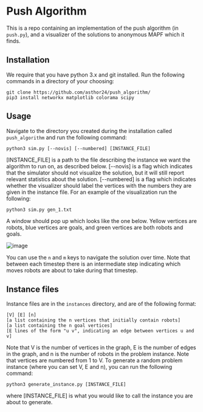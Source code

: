 # Push Algorithm
This is a repo containing an implementation of the push algorithm (in `push.py`), and a visualizer of the solutions to anonymous MAPF which it finds.
## Installation
We require that you have python 3.x and git installed. Run the following commands in a directory of your choosing:

```
git clone https://github.com/asthor24/push_algorithm/
pip3 install networkx matplotlib colorama scipy
```

## Usage
Navigate to the directory you created during the installation called `push_algorithm` and run the following command:

```python3 sim.py [--novis] [--numbered] [INSTANCE_FILE]```

[INSTANCE_FILE] is a path to the file describing the instance we want the algorithm to run on, as described below. [--novis] is a flag which indicates that the simulator should not visualize the solution, but it will still report relevant statistics about the solution. [--numbered] is a flag which indicates whether the visualizer should label the vertices with the numbers they are given in the instance file. For an example of the visualization run the following:

```python3 sim.py gen_1.txt```

A window should pop up which looks like the one below. Yellow vertices are robots, blue vertices are goals, and green vertices are both robots and goals.

![image](https://user-images.githubusercontent.com/37704951/230690053-7cde3cd9-02a1-495d-87a4-00110a51c729.png)

You can use the `n` and `m` keys to navigate the solution over time. Note that between each timestep there is an intermediate step indicating which moves robots are about to take during that timestep.

## Instance files
Instance files are in the `instances` directory, and are of the following format:

```
[V] [E] [n]
[a list containing the n vertices that initially contain robots]
[a list containing the n goal vertices]
[E lines of the form "u v", indicating an edge between vertices u and v]
```

Note that V is the number of vertices in the graph, E is the number of edges in the graph, and n is the number of robots in the problem instance. Note that vertices are numbered from 1 to V. To generate a random problem instance (where you can set V, E and n), you can run the following command:

```python3 generate_instance.py [INSTANCE_FILE]```

where [INSTANCE_FILE] is what you would like to call the instance you are about to generate.
